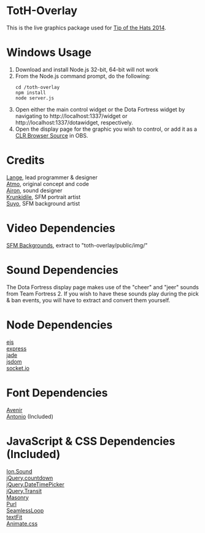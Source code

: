 # TotH-Overlay
This is the live graphics package used for [Tip of the Hats 2014](https://www.youtube.com/playlist?list=PLJUPqfTTJdNnxdK5YlAo3y2jQj188jl0_).

# Windows Usage
1. Download and install Node.js 32-bit, 64-bit will not work
2. From the Node.js command prompt, do the following:
   ```
   cd /toth-overlay
   npm install
   node server.js
   ```
3. Open either the main control widget or the Dota Fortress widget by navigating to http://localhost:1337/widget or http://localhost:1337/dotawidget, respectively.
4. Open the display page for the graphic you wish to control, or add it as a [CLR Browser Source](http://obsproject.com/forum/resources/clr-browser-source-plugin.22/) in OBS.

# Credits
[Lange](http://alexvancamp.com), lead programmer & designer  
[Atmo](https://github.com/atmosfar), original concept and code  
[Airon](http://aironaudio.weebly.com/), sound designer  
[Krunkidile](https://youtube.com/user/anangrysockpuppet), SFM portrait artist  
[Suyo](https://www.youtube.com/user/suyooo), SFM background artist

# Video Dependencies
[SFM Backgrounds](https://mega.co.nz/#!hN9zURDB!1EWRGyzW19SYwWvcWSnVruukp6RHV7wsGW7f7hXRHd8), extract to "toth-overlay/public/img/"

# Sound Dependencies
The Dota Fortress display page makes use of the "cheer" and "jeer" sounds from Team Fortress 2. If you wish to have these sounds play during the pick & ban events, you will have to extract and convert them yourself.

# Node Dependencies
[ejs](http://embeddedjs.com/)  
[express](http://expressjs.com/)  
[jade](http://jade-lang.com/)  
[jsdom](https://github.com/tmpvar/jsdom)  
[socket.io](http://socket.io/)  

# Font Dependencies
[Avenir](http://www.myfonts.com/fonts/linotype/avenir/)  
[Antonio](http://www.fontsquirrel.com/fonts/antonio) (Included)

# JavaScript & CSS Dependencies (Included)
[Ion.Sound](http://ionden.com/a/plugins/ion.sound/en.html)  
[jQuery.countdown](http://hilios.github.io/jQuery.countdown/)  
[jQuery.DateTimePicker](http://xdsoft.net/jqplugins/datetimepicker/)  
[jQuery.Transit](http://ricostacruz.com/jquery.transit/)  
[Masonry](http://masonry.desandro.com/)  
[Purl](https://github.com/allmarkedup/purl)  
[SeamlessLoop](https://github.com/Hivenfour/SeamlessLoop)  
[textFit](https://github.com/STRML/textFit)  
[Animate.css](http://daneden.github.io/animate.css/)  